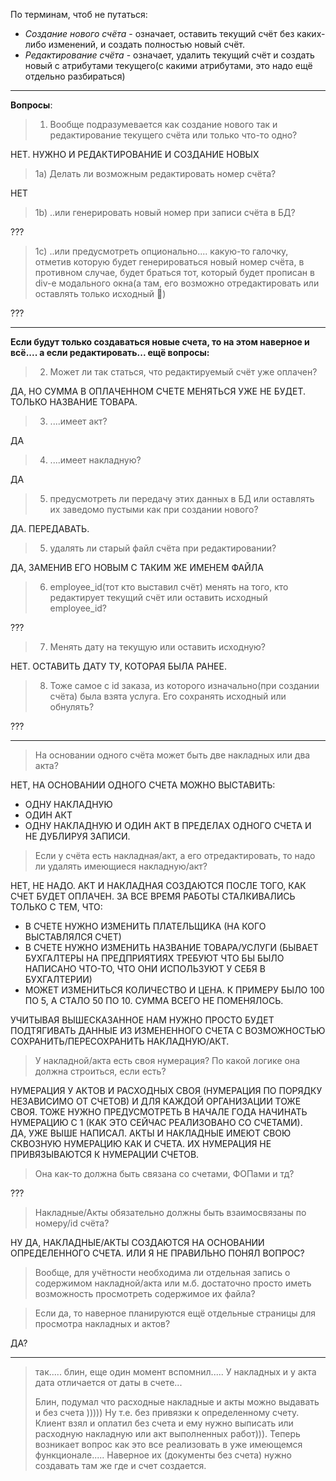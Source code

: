 По терминам, чтоб не путаться:

 - *Создание нового счёта* - означает, оставить текущий счёт без каких-либо изменений, и создать полностью новый счёт.
  - *Редактирование счёта* - означает, удалить текущий счёт и создать новый с атрибутами текущего(с какими атрибутами, это надо ещё отдельно разбираться)

---

**Вопросы**:

> 1) Вообще подразумевается как создание нового так и редактирование текущего счёта или только что-то одно?

НЕТ. НУЖНО И РЕДАКТИРОВАНИЕ И СОЗДАНИЕ НОВЫХ

> 1a) Делать ли возможным редактировать номер счёта?

НЕТ

> 1b) ..или генерировать новый номер при записи счёта в БД?

???

> 1с) ..или предусмотреть опционально.... какую-то галочку, отметив которую будет генерироваться новый номер счёта, в противном случае, будет браться тот, который будет прописан в div-е модального окна(а там, его возможно отредактировать или оставлять только исходный 👀)

???

---

**Если будут только создаваться новые счета, то на этом наверное и всё.... а если редактировать... ещё вопросы:**

> 2) Может ли так статься, что редактируемый счёт уже оплачен?

ДА, НО СУММА В ОПЛАЧЕННОМ СЧЕТЕ МЕНЯТЬСЯ УЖЕ НЕ БУДЕТ. ТОЛЬКО НАЗВАНИЕ ТОВАРА.

> 3) ....имеет акт?

ДА

> 4) ....имеет накладную?

ДА

> 5) предусмотреть ли передачу этих данных в БД или оставлять их заведомо пустыми как при создании нового?

ДА. ПЕРЕДАВАТЬ.

> 5) удалять ли старый файл счёта при редактировании?

ДА, ЗАМЕНИВ ЕГО НОВЫМ С ТАКИМ ЖЕ ИМЕНЕМ ФАЙЛА

> 6) employee_id(тот кто выставил счёт)  менять на того, кто редактирует текущий счёт или оставить исходный employee_id?

???

> 7) Менять дату на текущую или оставить исходную?

НЕТ. ОСТАВИТЬ ДАТУ ТУ, КОТОРАЯ БЫЛА РАНЕЕ.

> 8) Тоже самое с id заказа, из которого изначально(при создании счёта) была взята услуга. Его сохранять исходный или обнулять?

???

---

> На основании одного счёта может быть две накладных или два акта?

НЕТ, НА ОСНОВАНИИ ОДНОГО СЧЕТА МОЖНО ВЫСТАВИТЬ:

 - ОДНУ НАКЛАДНУЮ
 - ОДИН АКТ
 - ОДНУ НАКЛАДНУЮ И ОДИН АКТ В ПРЕДЕЛАХ ОДНОГО СЧЕТА И НЕ ДУБЛИРУЯ ЗАПИСИ.

> Если у счёта есть накладная/акт, а его отредактировать, то надо ли удалять имеющиеся накладную/акт?

НЕТ, НЕ НАДО. АКТ И НАКЛАДНАЯ СОЗДАЮТСЯ ПОСЛЕ ТОГО, КАК СЧЕТ БУДЕТ ОПЛАЧЕН. ЗА ВСЕ ВРЕМЯ РАБОТЫ СТАЛКИВАЛИСЬ ТОЛЬКО С ТЕМ, ЧТО:

- В СЧЕТЕ НУЖНО ИЗМЕНИТЬ ПЛАТЕЛЬЩИКА (НА КОГО ВЫСТАВЛЯЛСЯ СЧЕТ)
- В СЧЕТЕ НУЖНО ИЗМЕНИТЬ НАЗВАНИЕ ТОВАРА/УСЛУГИ (БЫВАЕТ БУХГАЛТЕРЫ НА ПРЕДПРИЯТИЯХ ТРЕБУЮТ ЧТО БЫ БЫЛО НАПИСАНО ЧТО-ТО, ЧТО ОНИ ИСПОЛЬЗУЮТ У СЕБЯ В БУХГАЛТЕРИИ)
- МОЖЕТ ИЗМЕНИТЬСЯ КОЛИЧЕСТВО И ЦЕНА. К ПРИМЕРУ БЫЛО 100 ПО 5, А СТАЛО 50 ПО 10. СУММА ВСЕГО НЕ ПОМЕНЯЛОСЬ.

УЧИТЫВАЯ ВЫШЕСКАЗАННОЕ НАМ НУЖНО ПРОСТО БУДЕТ ПОДТЯГИВАТЬ ДАННЫЕ ИЗ ИЗМЕНЕННОГО СЧЕТА С ВОЗМОЖНОСТЬЮ СОХРАНИТЬ/ПЕРЕСОХРАНИТЬ НАКЛАДНУЮ/АКТ.

> У накладной/акта есть своя нумерация? По какой логике она должна строиться, если есть?

НУМЕРАЦИЯ У АКТОВ И РАСХОДНЫХ СВОЯ (НУМЕРАЦИЯ ПО ПОРЯДКУ НЕЗАВИСИМО ОТ СЧЕТОВ) И ДЛЯ КАЖДОЙ ОРГАНИЗАЦИИ ТОЖЕ СВОЯ. ТОЖЕ НУЖНО ПРЕДУСМОТРЕТЬ В НАЧАЛЕ ГОДА НАЧИНАТЬ НУМЕРАЦИЮ С 1 (КАК ЭТО СЕЙЧАС РЕАЛИЗОВАНО СО СЧЕТАМИ).  
ДА, УЖЕ ВЫШЕ НАПИСАЛ. АКТЫ И НАКЛАДНЫЕ ИМЕЮТ СВОЮ СКВОЗНУЮ НУМЕРАЦИЮ КАК И СЧЕТА. ИХ НУМЕРАЦИЯ НЕ  ПРИВЯЗЫВАЮТСЯ К НУМЕРАЦИИ СЧЕТОВ.
> Она как-то должна быть связана со счетами, ФОПами и тд?

???

> Накладные/Акты обязательно должны быть взаимосвязаны по номеру/id счёта?

НУ ДА, НАКЛАДНЫЕ/АКТЫ СОЗДАЮТСЯ НА ОСНОВАНИИ ОПРЕДЕЛЕННОГО СЧЕТА.  ИЛИ Я НЕ ПРАВИЛЬНО ПОНЯЛ ВОПРОС?

> Вообще, для учётности необходима ли отдельная запись о содержимом накладной/акта или м.б. достаточно просто иметь возможность просмотреть содержимое их файла?

> Если да, то наверное планируются ещё отдельные  страницы для просмотра накладных и актов?

ДА?

---
> так..... блин, еще один момент вспомнил..... У накладных и у акта дата
> отличается от  даты в счете...
> 
> 
> Блин, подумал что расходные накладные и акты можно выдавать и без
> счета ))))) Ну т.е. без привязки к определенному счету. Клиент взял и
> оплатил без счета и ему нужно выписать или расходную накладную или акт
> выполненных работ))). Теперь возникает вопрос как это все реализовать
> в уже имеющемся функционале..... Наверное их (документы без счета)
> нужно создавать там же где и счет создается.
